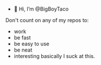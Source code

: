 - 👋 Hi, I’m @BigBoyTaco

Don't count on any of my repos to:
- work
- be fast
- be easy to use
- be neat
- interesting
basically I suck at this.


<!---
BigBoyTaco/BigBoyTaco is a ✨ special ✨ repository because its `README.md` (this file) appears on your GitHub profile.
You can click the Preview link to take a look at your changes.
--->

